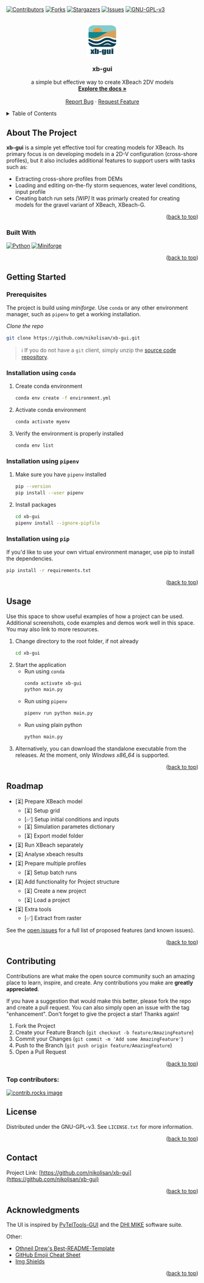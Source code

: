 <!-- Improved compatibility of back to top link: See: https://github.com/othneildrew/Best-README-Template/pull/73 -->
<a id="readme-top"></a>
<!--
*** Thanks for checking out the Best-README-Template. If you have a suggestion
*** that would make this better, please fork the repo and create a pull request
*** or simply open an issue with the tag "enhancement".
*** Don't forget to give the project a star!
*** Thanks again! Now go create something AMAZING! :D
-->



<!-- PROJECT SHIELDS -->
<!--
*** I'm using markdown "reference style" links for readability.
*** Reference links are enclosed in brackets [ ] instead of parentheses ( ).
*** See the bottom of this document for the declaration of the reference variables
*** for contributors-url, forks-url, etc. This is an optional, concise syntax you may use.
*** https://www.markdownguide.org/basic-syntax/#reference-style-links
-->
[![Contributors][contributors-shield]][contributors-url]
[![Forks][forks-shield]][forks-url]
[![Stargazers][stars-shield]][stars-url]
[![Issues][issues-shield]][issues-url]
[![GNU-GPL-v3][license-shield]][license-url]



<!-- PROJECT LOGO -->
<br />
<div align="center">
  <a href="https://github.com/nikolisan/xb-gui">
    <img src="images/xb-gui-logo-small.png" alt="Logo" width="80" height="80">
  </a>

  <h3 align="center">xb-gui</h3>

  <p align="center">
    a simple but effective way to create XBeach 2DV models
    <br />
    <a href=""><strong>Explore the docs »</strong></a>
    <br />
    <br />
    <a href="https://github.com/nikolisan/xb-gui/issues/new?labels=bug&template=bug_report.md">Report Bug</a>
    &middot;
    <a href="https://github.com/nikolisan/xb-gui/issues/new?labels=enhancement&template=feature_request.md">Request Feature</a>
  </p>
</div>



<!-- TABLE OF CONTENTS -->
<details>
  <summary>Table of Contents</summary>
  <ol>
    <li>
      <a href="#about-the-project">About The Project</a>
      <ul>
        <li><a href="#built-with">Built With</a></li>
      </ul>
    </li>
    <li>
      <a href="#getting-started">Getting Started</a>
      <ul>
        <li><a href="#prerequisites">Prerequisites</a></li>
        <li><a href="#installation">Installation</a></li>
      </ul>
    </li>
    <li><a href="#usage">Usage</a></li>
    <li><a href="#roadmap">Roadmap</a></li>
    <li><a href="#contributing">Contributing</a></li>
    <li><a href="#license">License</a></li>
    <li><a href="#contact">Contact</a></li>
    <li><a href="#acknowledgments">Acknowledgments</a></li>
  </ol>
</details>



<!-- ABOUT THE PROJECT -->
## About The Project

<!-- [![Product Name Screen Shot][product-screenshot]](https://example.com) -->

**xb-gui** is a simple yet effective tool for creating models for XBeach. Its primary focus is on developing models in a 2D-V configuration (cross-shore profiles), but it also includes additional features to support users with tasks such as:
* Extracting cross-shore profiles from DEMs
* Loading and editing on-the-fly storm sequences, water level conditions, input profile
* Creating batch run sets *[WIP]*
It was primarly created for creating models for the gravel variant of XBeach, XBeach-G.

<p align="right">(<a href="#readme-top">back to top</a>)</p>



### Built With

[![Python][python-shield]][Python-url] [![Miniforge][miniforge-shield]][miniforge-url]


<p align="right">(<a href="#readme-top">back to top</a>)</p>



<!-- GETTING STARTED -->
## Getting Started

### Prerequisites

The project is build using _miniforge_. Use `conda` or any other environment manager, such as `pipenv` to get a working installation.

*Clone the repo*
   ```sh
   git clone https://github.com/nikolisan/xb-gui.git
   ```
   > ℹ If you do not have a `git` client, simply unzip the [source code repository](https://github.com/nikolisan/xb-gui/archive/master.zip).

### Installation using `conda`

1. Create conda environment
   ```sh
   conda env create -f environment.yml
   ```
2. Activate conda environment
   ```sh
   conda activate myenv
   ```
3. Verify the environment is properly installed
   ```sh
   conda env list
   ```

### Installation using `pipenv`

1. Make sure you have `pipenv` installed
    ```sh
    pip --version
    pip install --user pipenv
    ```
2. Install packages
    ```sh
    cd xb-gui
    pipenv install --ignore-pipfile
    ```

### Installation using `pip`

If you'd like to use your own virtual environment manager, use pip to install the dependencies.
```sh
pip install -r requirements.txt
```

<p align="right">(<a href="#readme-top">back to top</a>)</p>



<!-- USAGE EXAMPLES -->
## Usage

Use this space to show useful examples of how a project can be used. Additional screenshots, code examples and demos work well in this space. You may also link to more resources.

1. Change directory to the root folder, if not already
    ```sh
    cd xb-gui
    ```
2. Start the application
    * Run using `conda`
        ```sh
        conda activate xb-gui
        python main.py
        ```
    * Run using `pipenv`
        ```sh
        pipenv run python main.py
        ```
    * Run using plain python
        ```sh
        python main.py
        ```
3. Alternatively, you can download the standalone executable from the releases. At the moment, only _Windows x86_64_ is supported.


<p align="right">(<a href="#readme-top">back to top</a>)</p>



<!-- ROADMAP -->
## Roadmap

- [⏳] Prepare XBeach model
    - [⏳] Setup grid
    - [✅] Setup initial conditions and inputs
    - [⏳] Simulation parametes dictionary
    - [⏳] Export model folder
- [⏳] Run XBeach separately
- [⏳] Analyse xbeach results
- [⏳] Prepare multiple profiles
    - [⏳] Setup batch runs
- [⏳] Add functionality for Project structure
    - [⏳] Create a new project
    - [⏳] Load a project
- [⏳] Extra tools
    - [✅] Extract from raster

See the [open issues](https://github.com/nikolisan/xb-gui/issues) for a full list of proposed features (and known issues).

<p align="right">(<a href="#readme-top">back to top</a>)</p>



<!-- CONTRIBUTING -->
## Contributing

Contributions are what make the open source community such an amazing place to learn, inspire, and create. Any contributions you make are **greatly appreciated**.

If you have a suggestion that would make this better, please fork the repo and create a pull request. You can also simply open an issue with the tag "enhancement".
Don't forget to give the project a star! Thanks again!

1. Fork the Project
2. Create your Feature Branch (`git checkout -b feature/AmazingFeature`)
3. Commit your Changes (`git commit -m 'Add some AmazingFeature'`)
4. Push to the Branch (`git push origin feature/AmazingFeature`)
5. Open a Pull Request

<p align="right">(<a href="#readme-top">back to top</a>)</p>

### Top contributors:

<a href="https://github.com/nikolisan/xb-gui/graphs/contributors">
  <img src="https://contrib.rocks/image?repo=nikolisan/xb-gui" alt="contrib.rocks image" />
</a>



<!-- LICENSE -->
## License

Distributed under the GNU-GPL-v3. See `LICENSE.txt` for more information.

<p align="right">(<a href="#readme-top">back to top</a>)</p>



<!-- CONTACT -->
## Contact

<!-- Your Name - [@twitter_handle](https://twitter.com/twitter_handle) - email@email_client.com -->

Project Link: [https://github.com/nikolisan/xb-gui](https://github.com/nikolisan/xb-gui)

<p align="right">(<a href="#readme-top">back to top</a>)</p>



<!-- ACKNOWLEDGMENTS -->
## Acknowledgments
The UI is inspired by [PyTelTools-GUI](https://github.com/CNR-Engineering/PyTelTools) and the [DHI MIKE](https://www.dhigroup.com/technologies/mikepoweredbydhi) software suite.

Other:
* [Othneil Drew's Best-README-Template](https://github.com/othneildrew/Best-README-Template)
* [GitHub Emoji Cheat Sheet](https://www.webpagefx.com/tools/emoji-cheat-sheet)
* [Img Shields](https://shields.io)

<p align="right">(<a href="#readme-top">back to top</a>)</p>



<!-- MARKDOWN LINKS & IMAGES -->
<!-- https://www.markdownguide.org/basic-syntax/#reference-style-links -->
[contributors-shield]: https://img.shields.io/github/contributors/nikolisan/xb-gui.svg?style=for-the-badge
[contributors-url]: https://github.com/nikolisan/xb-gui/graphs/contributors
[forks-shield]: https://img.shields.io/github/forks/nikolisan/xb-gui.svg?style=for-the-badge
[forks-url]: https://github.com/nikolisan/xb-gui/network/members
[stars-shield]: https://img.shields.io/github/stars/nikolisan/xb-gui.svg?style=for-the-badge
[stars-url]: https://github.com/nikolisan/xb-gui/stargazers
[issues-shield]: https://img.shields.io/github/issues/nikolisan/xb-gui.svg?style=for-the-badge
[issues-url]: https://github.com/nikolisan/xb-gui/issues
[license-shield]: https://img.shields.io/github/license/nikolisan/xb-gui.svg?style=for-the-badge
[license-url]: https://github.com/nikolisan/xb-gui/blob/master/LICENSE.txt
[linkedin-shield]: https://img.shields.io/badge/-LinkedIn-black.svg?style=for-the-badge&logo=linkedin&colorB=555
[linkedin-url]: https://linkedin.com/in/linkedin_username
[product-screenshot]: images/xb-gui-logo-small.png

[python-shield]:https://img.shields.io/badge/Python-3776AB?style=for-the-badge&logo=python&logoSize=auto&logoColor=fff
[Python-url]:https://www.python.org/
[miniforge-shield]:https://img.shields.io/badge/miniforge-000?style=for-the-badge&logo=conda-forge&logoSize=auto&labelColor=000
[miniforge-url]:https://github.com/conda-forge/miniforge
